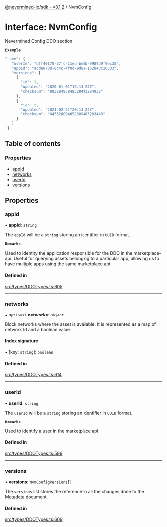 [@nevermined-io/sdk - v3.1.2](../code-reference.md) / NvmConfig

# Interface: NvmConfig

Nevermined Config DDO section

**`Example`**

```ts
"_nvm": {
   "userId": "dff40170-37fc-11ed-be5b-9984d9f9ec35",
   "appId": "acde070d-8c4c-4f0d-9d8a-162843c10333",
   "versions": [
     {
       "id": 1,
       "updated": "2020-01-01T19:13:24Z",
       "checksum": "89328493849328493284932"
     },
     {
       "id": 2,
       "updated": "2021-02-21T20:13:24Z",
       "checksum": "045328094852309483203443"
     }
   ]
 }
```

## Table of contents

### Properties

- [appId](NvmConfig.md#appid)
- [networks](NvmConfig.md#networks)
- [userId](NvmConfig.md#userid)
- [versions](NvmConfig.md#versions)

## Properties

### appId

• **appId**: `string`

The `appId` will be a `string` storing an identifier in `UUID` format.

**`Remarks`**

Used to identity the application responsible for the DDO in the marketplace-api.
Useful for querying assets belonging to a particular app, allowing us to have multiple
apps using the same marketplace api

#### Defined in

[src/types/DDOTypes.ts:605](https://github.com/nevermined-io/sdk-js/blob/6b4486ecca78fa881cb604506453077da39efd8e/src/types/DDOTypes.ts#L605)

---

### networks

• `Optional` **networks**: `Object`

Block networks where the asset is available. It is represented as a map of network Id and a boolean value.

#### Index signature

▪ [key: `string`]: `boolean`

#### Defined in

[src/types/DDOTypes.ts:614](https://github.com/nevermined-io/sdk-js/blob/6b4486ecca78fa881cb604506453077da39efd8e/src/types/DDOTypes.ts#L614)

---

### userId

• **userId**: `string`

The `userId` will be a `string` storing an identifier in `UUID` format.

**`Remarks`**

Used to identify a user in the marketplace api

#### Defined in

[src/types/DDOTypes.ts:596](https://github.com/nevermined-io/sdk-js/blob/6b4486ecca78fa881cb604506453077da39efd8e/src/types/DDOTypes.ts#L596)

---

### versions

• **versions**: [`NvmConfigVersions`](NvmConfigVersions.md)[]

The `versions` list stores the reference to all the changes done to the Metadata document.

#### Defined in

[src/types/DDOTypes.ts:609](https://github.com/nevermined-io/sdk-js/blob/6b4486ecca78fa881cb604506453077da39efd8e/src/types/DDOTypes.ts#L609)
